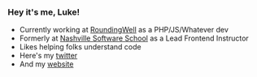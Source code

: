 ### Hey it's me, Luke!

- Currently working at [RoundingWell](https://roundingwell.com/) as a PHP/JS/Whatever dev
- Formerly at [Nashville Software School](http://nashvillesoftwareschool.com/) as a Lead Frontend Instructor
- Likes helping folks understand code
- Here's my [twitter](https://twitter.com/luketlancaster)
- And my [website](https://luketlancaster.com)
